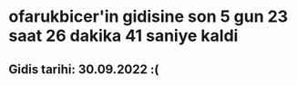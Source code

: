 # ofarukbicer'in gidisine son 5 gun 23 saat 26 dakika 41 saniye kaldi

## Gidis tarihi: 30.09.2022 :(
